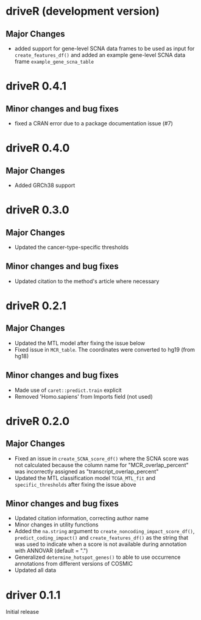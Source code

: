 # driveR (development version)
## Major Changes
- added support for gene-level SCNA data frames to be used as input for `create_features_df()` and added an example gene-level SCNA data frame `example_gene_scna_table`

# driveR 0.4.1

## Minor changes and bug fixes
- fixed a CRAN error due to a package documentation issue (#7)

# driveR 0.4.0

## Major Changes
- Added GRCh38 support

# driveR 0.3.0

## Major Changes
- Updated the cancer-type-specific thresholds

## Minor changes and bug fixes
- Updated citation to the method's article where necessary

# driveR 0.2.1

## Major Changes

- Updated the MTL model after fixing the issue below
- Fixed issue in `MCR_table`. The coordinates were converted to hg19 (from hg18)

## Minor changes and bug fixes

- Made use of `caret::predict.train` explicit
- Removed 'Homo.sapiens' from Imports field (not used)

# driveR 0.2.0

## Major Changes

- Fixed an issue in `create_SCNA_score_df()` where the SCNA score was not calculated because the column name for "MCR_overlap_percent" was incorrectly assigned as "transcript_overlap_percent"
- Updated the MTL classification model `TCGA_MTL_fit` and `specific_thresholds` after fixing the issue above

## Minor changes and bug fixes

- Updated citation information, correcting author name
- Minor changes in utility functions
- Added the `na.string` argument to `create_noncoding_impact_score_df()`, `predict_coding_impact()` and `create_features_df()` as the string that was used to indicate when a score is not available during annotation with ANNOVAR (default = ".")
- Generalized `determine_hotspot_genes()` to able to use occurrence annotations from different versions of COSMIC 
- Updated all data

# driver 0.1.1

Initial release
